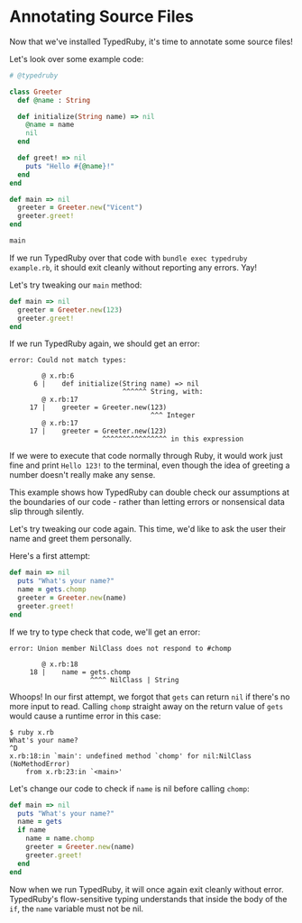 # Annotating Source Files

Now that we've installed TypedRuby, it's time to annotate some source files!

Let's look over some example code:

```ruby
# @typedruby

class Greeter
  def @name : String

  def initialize(String name) => nil
    @name = name
    nil
  end

  def greet! => nil
    puts "Hello #{@name}!"
  end
end

def main => nil
  greeter = Greeter.new("Vicent")
  greeter.greet!
end

main
```

If we run TypedRuby over that code with `bundle exec typedruby example.rb`, it should exit cleanly without reporting any errors. Yay!

Let's try tweaking our `main` method:

```ruby
def main => nil
  greeter = Greeter.new(123)
  greeter.greet!
end
```

If we run TypedRuby again, we should get an error:

```
error: Could not match types:

        @ x.rb:6
      6 |    def initialize(String name) => nil
                            ^^^^^^ String, with:
        @ x.rb:17
     17 |    greeter = Greeter.new(123)
                                   ^^^ Integer
        @ x.rb:17
     17 |    greeter = Greeter.new(123)
                       ^^^^^^^^^^^^^^^^ in this expression
```

If we were to execute that code normally through Ruby, it would work just fine and print `Hello 123!` to the terminal, even though the idea of greeting a number doesn't really make any sense.

This example shows how TypedRuby can double check our assumptions at the boundaries of our code - rather than letting errors or nonsensical data slip through silently.

Let's try tweaking our code again. This time, we'd like to ask the user their name and greet them personally.

Here's a first attempt:

```ruby
def main => nil
  puts "What's your name?"
  name = gets.chomp
  greeter = Greeter.new(name)
  greeter.greet!
end
```

If we try to type check that code, we'll get an error:

```
error: Union member NilClass does not respond to #chomp

        @ x.rb:18
     18 |    name = gets.chomp
                    ^^^^ NilClass | String
```

Whoops! In our first attempt, we forgot that `gets` can return `nil` if there's no more input to read. Calling `chomp` straight away on the return value of `gets` would cause a runtime error in this case:

```
$ ruby x.rb
What's your name?
^D
x.rb:18:in `main': undefined method `chomp' for nil:NilClass (NoMethodError)
    from x.rb:23:in `<main>'
```

Let's change our code to check if `name` is nil before calling `chomp`:

```ruby
def main => nil
  puts "What's your name?"
  name = gets
  if name
    name = name.chomp
    greeter = Greeter.new(name)
    greeter.greet!
  end
end
```

Now when we run TypedRuby, it will once again exit cleanly without error. TypedRuby's flow-sensitive typing understands that inside the body of the `if`, the `name` variable must not be nil.
